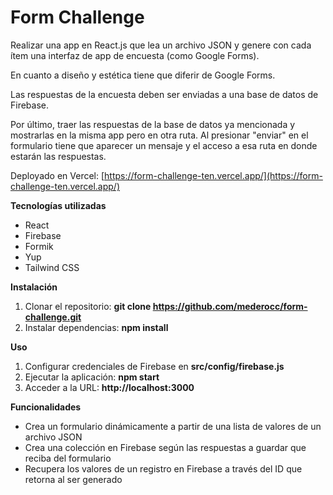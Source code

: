# **Form Challenge**

Realizar una app en React.js que lea un archivo JSON y genere con cada ítem una interfaz de app de encuesta (como Google Forms).

En cuanto a diseño y estética tiene que diferir de Google Forms.

Las respuestas de la encuesta deben ser enviadas a una base de datos de Firebase.

Por último, traer las respuestas de la base de datos ya mencionada y mostrarlas en la misma app pero en otra ruta. Al presionar "enviar" en el formulario tiene que aparecer un mensaje y el acceso a esa ruta en donde estarán las respuestas.

Deployado en Vercel: [https://form-challenge-ten.vercel.app/](https://form-challenge-ten.vercel.app/)

**Tecnologías utilizadas**

- React
- Firebase
- Formik
- Yup
- Tailwind CSS

**Instalación**

1. Clonar el repositorio: **git clone https://github.com/mederocc/form-challenge.git**
2. Instalar dependencias: **npm install**

**Uso**

1. Configurar credenciales de Firebase en **src/config/firebase.js**
2. Ejecutar la aplicación: **npm start**
3. Acceder a la URL: **http://localhost:3000**

**Funcionalidades**

- Crea un formulario dinámicamente a partir de una lista de valores de un archivo JSON
- Crea una colección en Firebase según las respuestas a guardar que reciba del formulario
- Recupera los valores de un registro en Firebase a través del ID que retorna al ser generado
